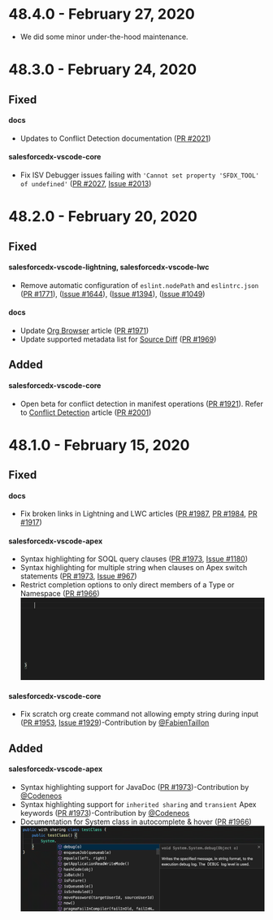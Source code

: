 # 48.4.0 - February 27, 2020

- We did some minor under-the-hood maintenance.

# 48.3.0 - February 24, 2020

## Fixed

#### docs

- Updates to Conflict Detection documentation ([PR #2021](https://github.com/forcedotcom/salesforcedx-vscode/pull/2021))

#### salesforcedx-vscode-core

- Fix ISV Debugger issues failing with `'Cannot set property 'SFDX_TOOL' of undefined'` ([PR #2027](https://github.com/forcedotcom/salesforcedx-vscode/pull/2027), [Issue #2013](https://github.com/forcedotcom/salesforcedx-vscode/issues/2013))

# 48.2.0 - February 20, 2020

## Fixed

#### salesforcedx-vscode-lightning, salesforcedx-vscode-lwc

- Remove automatic configuration of `eslint.nodePath` and `eslintrc.json` ([PR #1771](https://github.com/forcedotcom/salesforcedx-vscode/pull/1771)), ([Issue #1644](https://github.com/forcedotcom/salesforcedx-vscode/issues/1644)), ([Issue #1394](https://github.com/forcedotcom/salesforcedx-vscode/issues/1394)), ([Issue #1049](https://github.com/forcedotcom/salesforcedx-vscode/issues/1049))

#### docs

- Update [Org Browser](https://forcedotcom.github.io/salesforcedx-vscode/articles/user-guide/org-browser) article ([PR #1971](https://github.com/forcedotcom/salesforcedx-vscode/pull/1971))
- Update supported metadata list for [Source Diff](https://forcedotcom.github.io/salesforcedx-vscode/articles/user-guide/source-diff) ([PR #1969](https://github.com/forcedotcom/salesforcedx-vscode/pull/1969))

## Added

#### salesforcedx-vscode-core

- Open beta for conflict detection in manifest operations ([PR #1921](https://github.com/forcedotcom/salesforcedx-vscode/pull/1921)). Refer to [Conflict Detection](https://forcedotcom.github.io/salesforcedx-vscode/articles/user-guide/detect-conflicts) article ([PR #2001](https://github.com/forcedotcom/salesforcedx-vscode/pull/2001))

# 48.1.0 - February 15, 2020

## Fixed

#### docs

- Fix broken links in Lightning and LWC articles ([PR #1987](https://github.com/forcedotcom/salesforcedx-vscode/pull/1987), [PR #1984](https://github.com/forcedotcom/salesforcedx-vscode/pull/1984), [PR #1917](https://github.com/forcedotcom/salesforcedx-vscode/pull/1917))

#### salesforcedx-vscode-apex

- Syntax highlighting for SOQL query clauses ([PR #1973](https://github.com/forcedotcom/salesforcedx-vscode/pull/1973), [Issue #1180](https://github.com/forcedotcom/salesforcedx-vscode/issues/1180))
- Syntax highlighting for multiple string when clauses on Apex switch statements ([PR #1973](https://github.com/forcedotcom/salesforcedx-vscode/pull/1973), [Issue #967](https://github.com/forcedotcom/salesforcedx-vscode/issues/967))
- Restrict completion options to only direct members of a Type or Namespace ([PR #1966](https://github.com/forcedotcom/salesforcedx-vscode/pull/1966))
  ![GIF showing Apex code completion options](https://raw.githubusercontent.com/forcedotcom/salesforcedx-vscode/develop/packages/salesforcedx-vscode/images/48.1.0/completion-dot-notation.gif)

#### salesforcedx-vscode-core

- Fix scratch org create command not allowing empty string during input ([PR #1953](https://github.com/forcedotcom/salesforcedx-vscode/pull/1953), [Issue #1929](https://github.com/forcedotcom/salesforcedx-vscode/issues/1929))-Contribution by [@FabienTaillon](https://github.com/FabienTaillon)

## Added

#### salesforcedx-vscode-apex

- Syntax highlighting support for JavaDoc ([PR #1973](https://github.com/forcedotcom/salesforcedx-vscode/pull/1973))-Contribution by [@Codeneos](https://github.com/Codeneos)
- Syntax highlighting support for `inherited sharing` and `transient` Apex keywords ([PR #1973](https://github.com/forcedotcom/salesforcedx-vscode/pull/1973))-Contribution by [@Codeneos](https://github.com/Codeneos)
- Documentation for System class in autocomplete & hover ([PR #1966](https://github.com/forcedotcom/salesforcedx-vscode/pull/1966))
  ![GIF showing Apex code completion with documentation](https://raw.githubusercontent.com/forcedotcom/salesforcedx-vscode/develop/packages/salesforcedx-vscode/images/48.1.0/system-class-docs.gif)
